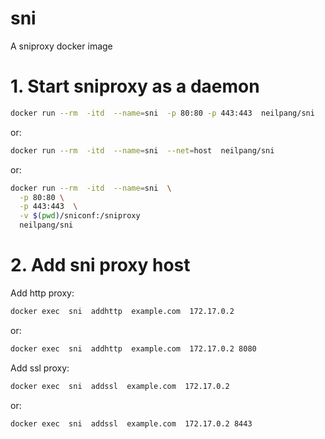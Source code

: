 # sni
A sniproxy docker image


# 1. Start sniproxy as a daemon

```sh
docker run --rm  -itd  --name=sni  -p 80:80 -p 443:443  neilpang/sni
```

or:

```sh
docker run --rm  -itd  --name=sni  --net=host  neilpang/sni
```

or:

```sh
docker run --rm  -itd  --name=sni  \
  -p 80:80 \
  -p 443:443  \
  -v $(pwd)/sniconf:/sniproxy
  neilpang/sni

```


# 2. Add sni proxy host

Add http proxy:

```sh
docker exec  sni  addhttp  example.com  172.17.0.2
```

or:

```sh
docker exec  sni  addhttp  example.com  172.17.0.2 8080
```

Add ssl proxy:

```sh
docker exec  sni  addssl  example.com  172.17.0.2
```

or:

```sh
docker exec  sni  addssl  example.com  172.17.0.2 8443
```







